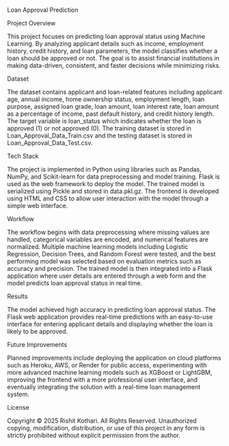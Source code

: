 Loan Approval Prediction

Project Overview

This project focuses on predicting loan approval status using Machine Learning. By analyzing applicant details such as income, employment history, credit history, and loan parameters, the model classifies whether a loan should be approved or not. The goal is to assist financial institutions in making data-driven, consistent, and faster decisions while minimizing risks.

Dataset

The dataset contains applicant and loan-related features including applicant age, annual income, home ownership status, employment length, loan purpose, assigned loan grade, loan amount, loan interest rate, loan amount as a percentage of income, past default history, and credit history length. The target variable is loan_status which indicates whether the loan is approved (1) or not approved (0). The training dataset is stored in Loan_Approval_Data_Train.csv and the testing dataset is stored in Loan_Approval_Data_Test.csv.

Tech Stack

The project is implemented in Python using libraries such as Pandas, NumPy, and Scikit-learn for data preprocessing and model training. Flask is used as the web framework to deploy the model. The trained model is serialized using Pickle and stored in data.pkl.gz. The frontend is developed using HTML and CSS to allow user interaction with the model through a simple web interface.

Workflow

The workflow begins with data preprocessing where missing values are handled, categorical variables are encoded, and numerical features are normalized. Multiple machine learning models including Logistic Regression, Decision Trees, and Random Forest were tested, and the best performing model was selected based on evaluation metrics such as accuracy and precision. The trained model is then integrated into a Flask application where user details are entered through a web form and the model predicts loan approval status in real time.

Results

The model achieved high accuracy in predicting loan approval status. The Flask web application provides real-time predictions with an easy-to-use interface for entering applicant details and displaying whether the loan is likely to be approved.

Future Improvements

Planned improvements include deploying the application on cloud platforms such as Heroku, AWS, or Render for public access, experimenting with more advanced machine learning models such as XGBoost or LightGBM, improving the frontend with a more professional user interface, and eventually integrating the solution with a real-time loan management system.

License

Copyright © 2025 Rishit Kothari. All Rights Reserved.
Unauthorized copying, modification, distribution, or use of this project in any form is strictly prohibited without explicit permission from the author.
